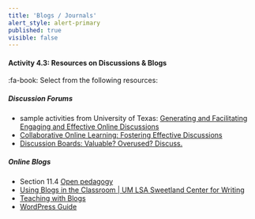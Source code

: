```yaml
---
title: 'Blogs / Journals'
alert_style: alert-primary
published: true
visible: false
---
```


#### Activity 4.3: Resources on Discussions & Blogs
:fa-book: Select from the following resources:

##### Discussion Forums
- sample activities from University of Texas: [Generating and Facilitating Engaging and Effective Online Discussions](https://facultyinnovate.utexas.edu/sites/default/files/Effective-Online-Discussions.pdf)
- [Collaborative Online Learning: Fostering Effective Discussions](https://uwaterloo.ca/centre-for-teaching-excellence/teaching-resources/teaching-tips/alternatives-lecturing/discussions/collaborative-online-learning)
- [Discussion Boards: Valuable? Overused? Discuss.](https://www.insidehighered.com/digital-learning/article/2019/03/27/new-approaches-discussion-boards-aim-dynamic-online-learning)

##### Online Blogs
- Section 11.4 [Open pedagogy](https://pressbooks.bccampus.ca/teachinginadigitalagev2/chapter/11-4-open-pedagogy/)
- [Using Blogs in the Classroom | UM LSA Sweetland Center for Writing](https://lsa.umich.edu/sweetland/instructors/teaching-resources/using-blogs-in-the-classroom.html)
- [Teaching with Blogs](https://cft.vanderbilt.edu/guides-sub-pages/teaching-with-blogs/)
- [WordPress Guide](http://create.twu.ca/help/wordpress/basics/wordpress-guide)
